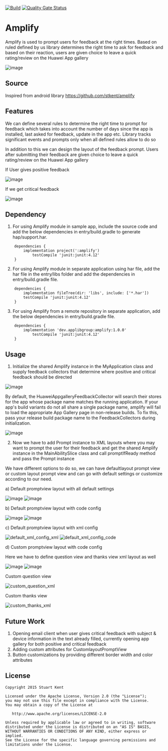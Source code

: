 [![Build](https://github.com/applibgroup/amplify/actions/workflows/main.yml/badge.svg)](https://github.com/applibgroup/amplify/actions/workflows/main.yml)
[![Quality Gate Status](https://sonarcloud.io/api/project_badges/measure?project=applibgroup_amplify&metric=alert_status)](https://sonarcloud.io/dashboard?id=applibgroup_amplify)

# Amplify

Amplify is used to prompt users for feedback at the right times. Based on ruled defined by us library determines the right time to ask for feedback and based on their reaction, users are given choice to leave a quick rating/review on the Huawei App gallery 


![image](https://user-images.githubusercontent.com/48115293/126625787-5f1625da-414e-46d7-91b3-62b0ea72a931.png)


## Source
Inspired from android library https://github.com/stkent/amplify

## Features
We can define several rules to determine the right time to prompt for feedback which takes into account the number of days since the app is installed, last asked for feedback, update in the app etc. Library tracks significant events and prompts only when all defined rules allow to do so

In addition to this we can design the layout of the feedback prompt. Users after submitting their feedback are given choice to leave a quick rating/review on the Huawei App gallery 

If User gives positive feedback


![image](https://user-images.githubusercontent.com/48115293/126626270-db79face-6a95-4879-bd9c-962ed39b8048.png)


If we get critical feedback


![image](https://user-images.githubusercontent.com/48115293/126626380-e8e5cb2a-28d5-4fab-8562-341aa5610c99.png)

## Dependency
1. For using Amplify module in sample app, include the source code and add the below dependencies in entry/build.gradle to generate hap/support.har.
```
	dependencies {
		implementation project(':amplify')
        	testCompile 'junit:junit:4.12'
	}
```
2. For using Amplify module in separate application using har file, add the har file in the entry/libs folder and add the dependencies in entry/build.gradle file.
```
	dependencies {
		implementation fileTree(dir: 'libs', include: ['*.har'])
		testCompile 'junit:junit:4.12'
	}

```
3. For using Amplify from a remote repository in separate application, add the below dependencies in entry/build.gradle file.
```
	dependencies {
		implementation 'dev.applibgroup:amplify:1.0.0'
        	testCompile 'junit:junit:4.12'
	}
```



## Usage
1. Initialize the shared Amplify instance in the MyApplication class and supply feedback collectors that determine where positive and critical feedback should be directed
 
![image](https://user-images.githubusercontent.com/48115293/126281583-0f160b50-4c73-4111-a819-eb0073720dff.png)


By default, the HuaweiAppgalleryFeedbackCollector will search their stores for the app whose package name matches the running application. If your app's build variants do not all share a single package name, amplify will fail to load the appropriate App Gallery page in non-release builds. To fix this, pass your release build package name to the
FeedbackCollectors during initialization.

![image](https://user-images.githubusercontent.com/48115293/126281432-60628c4a-093a-4b18-b447-bca2b41f0e9f.png)


2. Now we have to add Prompt instance to XML layouts where you may want to prompt the user for their feedback and get the shared Amplify instance in the MainAbilitySlice class and call promptIfReady method and pass the Prompt instance 

We have different options to do so, we can have defaultlayout prompt view or custom layout prompt view and can go with default settings or customize according to our need.

a) Default promptview layout with all default settings

![image](https://user-images.githubusercontent.com/48115293/126280140-53139238-d286-4213-8a97-ce6578679792.png)
![image](https://user-images.githubusercontent.com/48115293/126280520-e3803618-bd8f-47e4-817d-b7030714d9ab.png)


b) Default promptview layout with code config

![image](https://user-images.githubusercontent.com/48115293/126280172-7d8b9a3a-57bc-4a3b-913b-26b6182ee927.png)
![image](https://user-images.githubusercontent.com/48115293/126280366-f622cb12-1e74-4791-a133-5156525466c7.png)


c) Default promptview layout with xml config

![default_xml_config_xml](https://user-images.githubusercontent.com/48115293/126279563-70d6ca43-5fbf-4fb6-a81c-d7e8f6e02aff.png)
![default_xml_config_code](https://user-images.githubusercontent.com/48115293/126279513-4d2147c6-4a09-4793-9cc0-8295b07ef635.png)


d) Custom promptview layout with code config

   Here we have to define question view and thanks view xml layout as well
   
   ![image](https://user-images.githubusercontent.com/48115293/126280089-c39d2711-87bb-4717-8efb-099a6bea3fe4.png)
   ![image](https://user-images.githubusercontent.com/48115293/126280258-261c2b15-369f-42b3-bff8-69f898f45fff.png)

   Custom question view
   
  ![custom_question_xml](https://user-images.githubusercontent.com/48115293/126280806-150743b5-88b7-4774-b609-7fdeec41fdb8.png)
  
  Custom thanks view
  
  ![custom_thanks_xml](https://user-images.githubusercontent.com/48115293/126280882-1dd7b22d-dbcb-4f40-9089-f5e68fa638c1.png)


## Future Work
1. Opening email client when user gives critical feedback with subject & device information in the text already filled, currently opening app gallery for both positive and critical feedback
2. Adding custom attributes for CustomlayoutPromptView
3. Button customizations by providing different border width and color attributes

## License
```
Copyright 2015 Stuart Kent

Licensed under the Apache License, Version 2.0 (the "License");
you may not use this file except in compliance with the License.
You may obtain a copy of the License at

   http://www.apache.org/licenses/LICENSE-2.0

Unless required by applicable law or agreed to in writing, software
distributed under the License is distributed on an "AS IS" BASIS,
WITHOUT WARRANTIES OR CONDITIONS OF ANY KIND, either express or implied.
See the License for the specific language governing permissions and
limitations under the License.
```




